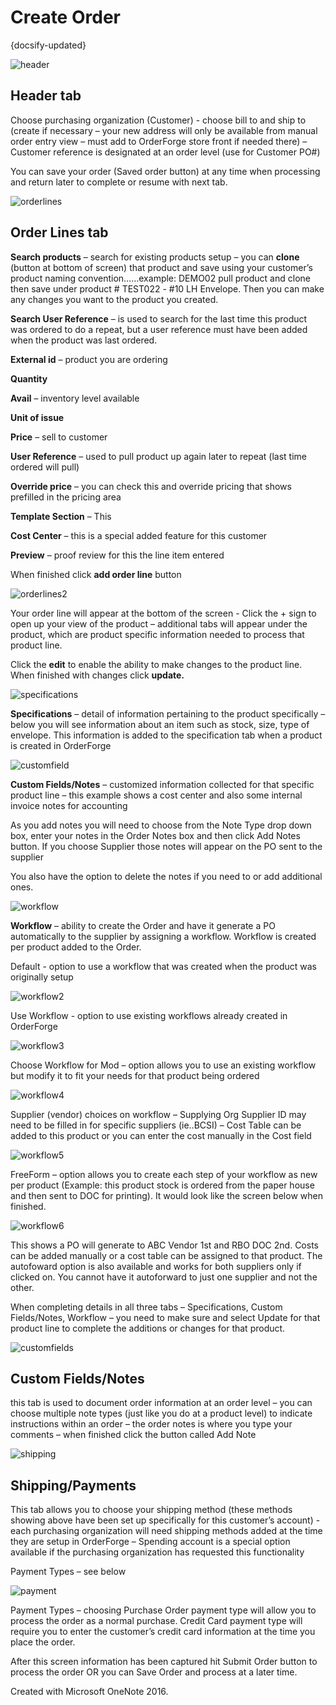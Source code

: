 # Create Order
{docsify-updated}


![header](./_images/CreateOrder/CreateOrder.png)



## Header tab

Choose purchasing organization (Customer) - choose bill to and ship to (create if necessary – your new address will only be available from manual order entry view – must add to OrderForge store front if needed there) – Customer reference is designated at an order level (use for Customer PO#)

You can save your order (Saved order button) at any time when processing and return later to complete or resume with next tab.



![orderlines](./_images/CreateOrder/CreateOrder1.png)


## Order Lines tab

**Search products** – search for existing products setup – you can **clone** (button at bottom of screen) that product and save using your customer’s product naming convention……example: DEMO02 pull product and clone then save under product # TEST022 - #10 LH Envelope. Then you can make any changes you want to the product you created.

**Search User Reference** – is used to search for the last time this product was ordered to do a repeat, but a user reference must have been added when the product was last ordered.

**External id** – product you are ordering

**Quantity**

**Avail** – inventory level available

**Unit of issue**

**Price** – sell to customer

**User Reference** – used to pull product up again later to repeat (last time ordered will pull)

**Override price** – you can check this and override pricing that shows prefilled in the pricing area

**Template Section** – This

**Cost Center** – this is a special added feature for this customer

**Preview** – proof review for this the line item entered

When finished click **add order line** button

![orderlines2](./_images/CreateOrder/CreateOrder2.png)

Your order line will appear at the bottom of the screen - Click the + sign to open up your view of the product – additional tabs will appear under the product, which are product specific information needed to process that product line.

Click the **edit** to enable the ability to make changes to the product line. When finished with changes click **update.**

![specifications](./_images/CreateOrder/CreateOrder3.png)

**Specifications** – detail of information pertaining to the product specifically – below you will see information about an item such as stock, size, type of envelope. This information is added to the specification tab when a product is created in OrderForge

![customfield](./_images/CreateOrder/CreateOrder4.png)

**Custom Fields/Notes** – customized information collected for that specific product line – this example shows a cost center and also some internal invoice notes for accounting

As you add notes you will need to choose from the Note Type drop down box, enter your notes in the Order Notes box and then click Add Notes button. If you choose Supplier those notes will appear on the PO sent to the supplier

You also have the option to delete the notes if you need to or add additional ones.

![workflow](./_images/CreateOrder/CreateOrder5.png)

**Workflow** – ability to create the Order and have it generate a PO automatically to the supplier by assigning a workflow. Workflow is created per product added to the Order.

Default - option to use a workflow that was created when the product was originally setup

![workflow2](./_images/CreateOrder/CreateOrder6.png)

Use Workflow - option to use existing workflows already created in OrderForge

![workflow3](./_images/CreateOrder/CreateOrder7.png)

Choose Workflow for Mod – option allows you to use an existing workflow but modify it to fit your needs for that product being ordered

![workflow4](./_images/CreateOrder/CreateOrder8.png)

Supplier (vendor) choices on workflow – Supplying Org Supplier ID may need to be filled in for specific suppliers (ie..BCSI) – Cost Table can be added to this product or you can enter the cost manually in the Cost field

![workflow5](./_images/CreateOrder/CreateOrder9.png)

FreeForm – option allows you to create each step of your workflow as new per product (Example: this product stock is ordered from the paper house and then sent to DOC for printing). It would look like the screen below when finished.

![workflow6](./_images/CreateOrder/CreateOrder10.png)

This shows a PO will generate to ABC Vendor 1st and RBO DOC 2nd. Costs can be added manually or a cost table can be assigned to that product. The autofoward option is also available and works for both suppliers only if clicked on. You cannot have it autoforward to just one supplier and not the other.

When completing details in all three tabs – Specifications, Custom Fields/Notes, Workflow – you need to make sure and select Update for that product line to complete the additions or changes for that product.

![customfields](./_images/CreateOrder/CreateOrder11.png)

## Custom Fields/Notes

this tab is used to document order information at an order level – you can choose multiple note types (just like you do at a product level) to indicate instructions within an order – the order notes is where you type your comments – when finished click the button called Add Note

![shipping](./_images/CreateOrder/CreateOrder12.png)

## Shipping/Payments

This tab allows you to choose your shipping method (these methods showing above have been set up specifically for this customer’s account) - each purchasing organization will need shipping methods added at the time they are setup in OrderForge – Spending account is a special option available if the purchasing organization has requested this functionality

Payment Types – see below

![payment](./_images/CreateOrder/CreateOrder13.png)

Payment Types – choosing Purchase Order payment type will allow you to process the order as a normal purchase. Credit Card payment type will require you to enter the customer’s credit card information at the time you place the order.

After this screen information has been captured hit Submit Order button to process the order OR you can Save Order and process at a later time.

Created with Microsoft OneNote 2016.
